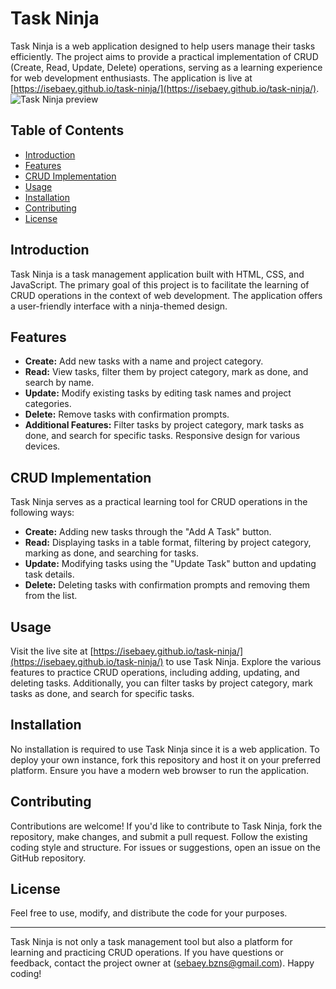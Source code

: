 # Task Ninja

Task Ninja is a web application designed to help users manage their tasks efficiently. The project aims to provide a practical implementation of CRUD (Create, Read, Update, Delete) operations, serving as a learning experience for web development enthusiasts. The application is live at [https://isebaey.github.io/task-ninja/](https://isebaey.github.io/task-ninja/).
![Task Ninja preview](https://github.com/isebaey/task-ninja/assets/102492335/0121fffa-a5d9-4931-9cab-09f3f3b771f6)


## Table of Contents

- [Introduction](#introduction)
- [Features](#features)
- [CRUD Implementation](#crud-implementation)
- [Usage](#usage)
- [Installation](#installation)
- [Contributing](#contributing)
- [License](#license)

## Introduction

Task Ninja is a task management application built with HTML, CSS, and JavaScript. The primary goal of this project is to facilitate the learning of CRUD operations in the context of web development. The application offers a user-friendly interface with a ninja-themed design.

## Features

- **Create:** Add new tasks with a name and project category.
- **Read:** View tasks, filter them by project category, mark as done, and search by name.
- **Update:** Modify existing tasks by editing task names and project categories.
- **Delete:** Remove tasks with confirmation prompts.
- **Additional Features:** Filter tasks by project category, mark tasks as done, and search for specific tasks. Responsive design for various devices.

## CRUD Implementation

Task Ninja serves as a practical learning tool for CRUD operations in the following ways:

- **Create:** Adding new tasks through the "Add A Task" button.
- **Read:** Displaying tasks in a table format, filtering by project category, marking as done, and searching for tasks.
- **Update:** Modifying tasks using the "Update Task" button and updating task details.
- **Delete:** Deleting tasks with confirmation prompts and removing them from the list.

## Usage

Visit the live site at [https://isebaey.github.io/task-ninja/](https://isebaey.github.io/task-ninja/) to use Task Ninja. Explore the various features to practice CRUD operations, including adding, updating, and deleting tasks. Additionally, you can filter tasks by project category, mark tasks as done, and search for specific tasks.

## Installation

No installation is required to use Task Ninja since it is a web application. To deploy your own instance, fork this repository and host it on your preferred platform. Ensure you have a modern web browser to run the application.

## Contributing

Contributions are welcome! If you'd like to contribute to Task Ninja, fork the repository, make changes, and submit a pull request. Follow the existing coding style and structure. For issues or suggestions, open an issue on the GitHub repository.

## License

Feel free to use, modify, and distribute the code for your purposes.

---

Task Ninja is not only a task management tool but also a platform for learning and practicing CRUD operations. If you have questions or feedback, contact the project owner at (sebaey.bzns@gmail.com). Happy coding!
